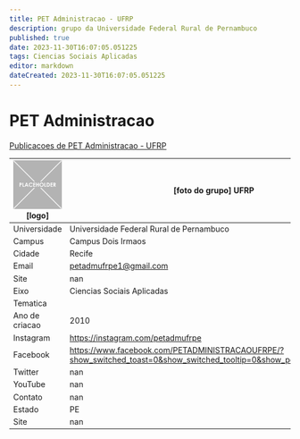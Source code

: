 ```yaml
---
title: PET Administracao - UFRP
description: grupo da Universidade Federal Rural de Pernambuco
published: true
date: 2023-11-30T16:07:05.051225
tags: Ciencias Sociais Aplicadas
editor: markdown
dateCreated: 2023-11-30T16:07:05.051225
---
```


# PET Administracao

[Publicacoes de PET Administracao - UFRP](/atividade/133PETAdministracaoUFRP/feed.md)

| ![placeholder.png](/placeholder.png) [logo] | [foto do grupo] UFRP         |
| ------------------------------------------- | ------------------------------------------------- |
| Universidade                                | Universidade Federal Rural de Pernambuco      |
| Campus                                      | Campus Dois Irmaos            |
| Cidade                                      | Recife             |
| Email                                       | petadmufrpe1@gmail.com             |
| Site                                        | nan              |
| Eixo                                        | Ciencias Sociais Aplicadas              |
| Tematica                                    |           |
| Ano de criacao                              | 2010        |
| Instagram                                   | https://instagram.com/petadmufrpe         |
| Facebook                                    | https://www.facebook.com/PETADMINISTRACAOUFRPE/?show_switched_toast=0&show_switched_tooltip=0&show_podcast_settings=0          |
| Twitter                                     | nan           |
| YouTube                                     | nan           |
| Contato                                     | nan         |
| Estado                                      |  PE            |
| Site                                        | nan |
